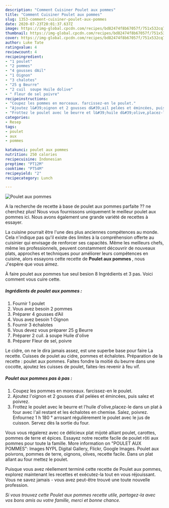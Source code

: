 ```yaml
---
description: "Comment Cuisiner Poulet aux pommes"
title: "Comment Cuisiner Poulet aux pommes"
slug: 1353-comment-cuisiner-poulet-aux-pommes
date: 2020-07-23T20:01:37.637Z
image: https://img-global.cpcdn.com/recipes/bd82474f8b67057f/751x532cq70/poulet-aux-pommes-photo-principale-de-la-recette.jpg
thumbnail: https://img-global.cpcdn.com/recipes/bd82474f8b67057f/751x532cq70/poulet-aux-pommes-photo-principale-de-la-recette.jpg
cover: https://img-global.cpcdn.com/recipes/bd82474f8b67057f/751x532cq70/poulet-aux-pommes-photo-principale-de-la-recette.jpg
author: Luke Tate
ratingvalue: 4
reviewcount: 4
recipeingredient:
- "1 poulet"
- "2 pommes"
- "4 gousses dAil"
- "1 Oignon"
- "3 chalotes"
- "25 g Beurre"
- "2 cuil  soupe Huile dolive"
- " Fleur de sel poivre"
recipeinstructions:
- "Coupez les pommes en morceaux. farcissez-en le poulet."
- "Ajoutez l&#39;oignon et 2 gousses d&#39;ail pelées et émincées, puis salez et poivrez."
- "Frottez le poulet avec le beurre et l&#39;huile d&#39;olive,placez-le dans un plat à four avec l&#39;ail restant et les échalotes en chemise. Salez, poivrez. Enfournez 1 h 180 ° arrosant régulièrement le poulet avec le jus de cuisson. Servez dès la sortie du four."
categories:
- Resep
tags:
- poulet
- aux
- pommes

katakunci: poulet aux pommes 
nutrition: 250 calories
recipecuisine: Indonesian
preptime: "PT12M"
cooktime: "PT54M"
recipeyield: "2"
recipecategory: Lunch

---
```



![Poulet aux pommes](https://img-global.cpcdn.com/recipes/bd82474f8b67057f/751x532cq70/poulet-aux-pommes-photo-principale-de-la-recette.jpg)

A la recherche de recette à base de poulet aux pommes parfaite ?? ne cherchez plus! Nous vous fournissons uniquement le meilleur poulet aux pommes ici. Nous avons également une grande variété de recettes à essayer.

La cuisine pourrait être l'une des plus anciennes compétences au monde. Cela n'indique pas qu'il existe des limites à la compréhension offerte au cuisinier qui envisage de renforcer ses capacités. Même les meilleurs chefs, même les professionnels, peuvent constamment découvrir de nouveaux plats, approches et techniques pour améliorer leurs compétences en cuisine, alors essayons cette recette de <strong> Poulet aux pommes </strong>, nous J'espère que vous aimez.

<!--inarticleads1-->

À faire poulet aux pommes tue seul besion 8 Ingrédients et 3 pas. Voici comment vous cuire cette.

##### Ingrédients de poulet aux pommes :

1. Fournir 1 poulet
1. Vous avez besoin 2 pommes
1. Préparer 4 gousses d’Ail
1. Vous avez besoin 1 Oignon
1. Fournir 3 échalotes
1. Vous devez vous préparer 25 g Beurre
1. Préparer 2 cuil. à soupe Huile d&#39;olive
1. Préparer  Fleur de sel, poivre


Le cidre, on ne le dira jamais assez, est une superbe base pour faire La recette. Cuisses de poulet au cidre, pommes et échalotes. Préparation de la recette : poulet aux pommes. Faites fondre la moitié du beurre dans une cocotte, ajoutez les cuisses de poulet, faites-les revenir à feu vif. 

<!--inarticleads2-->

##### Poulet aux pommes pas à pas :

1. Coupez les pommes en morceaux. farcissez-en le poulet.
1. Ajoutez l&#39;oignon et 2 gousses d&#39;ail pelées et émincées, puis salez et poivrez.
1. Frottez le poulet avec le beurre et l&#39;huile d&#39;olive,placez-le dans un plat à four avec l&#39;ail restant et les échalotes en chemise. Salez, poivrez. Enfournez 1 h 180 ° arrosant régulièrement le poulet avec le jus de cuisson. Servez dès la sortie du four.


Vous vous régalerez avec ce délicieux plat mijoté alliant poulet, carottes, pommes de terre et épices. Essayez notre recette facile de poulet rôti aux pommes pour toute la famille. More information on &#34;POULET AUX POMMES&#34;: Images NYPL Digital Gallery, Flickr, Google Images. Poulet aux poivrons, pommes de terre, oignons, olives, recette facile. Dans un plat allant au four mettez le poulet. 

<!--inarticleads1-->

<p>
Puisque vous avez réellement terminé cette recette de Poulet aux pommes, explorez maintenant les recettes et exécutez-la tout en vous réjouissant. Vous ne savez jamais - vous avez peut-être trouvé une toute nouvelle profession.
</p>

<p>
<i>Si vous trouvez cette Poulet aux pommes recette utile, partagez-la avec vos bons amis ou votre famille, merci et bonne chance.</i>
</p>
